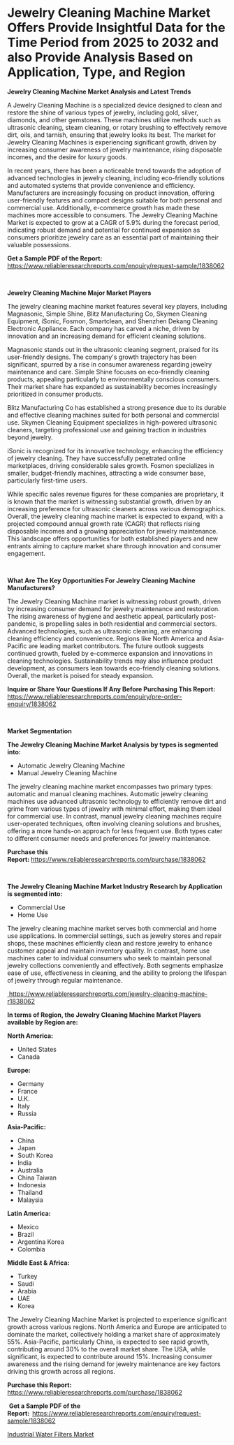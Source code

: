 <p><h1>Jewelry Cleaning Machine Market Offers Provide Insightful Data for the Time Period from 2025 to 2032 and also Provide Analysis Based on Application, Type, and Region</h1></p><p><strong>Jewelry Cleaning Machine Market Analysis and Latest Trends</strong></p>
<p><p>A Jewelry Cleaning Machine is a specialized device designed to clean and restore the shine of various types of jewelry, including gold, silver, diamonds, and other gemstones. These machines utilize methods such as ultrasonic cleaning, steam cleaning, or rotary brushing to effectively remove dirt, oils, and tarnish, ensuring that jewelry looks its best. The market for Jewelry Cleaning Machines is experiencing significant growth, driven by increasing consumer awareness of jewelry maintenance, rising disposable incomes, and the desire for luxury goods. </p><p>In recent years, there has been a noticeable trend towards the adoption of advanced technologies in jewelry cleaning, including eco-friendly solutions and automated systems that provide convenience and efficiency. Manufacturers are increasingly focusing on product innovation, offering user-friendly features and compact designs suitable for both personal and commercial use. Additionally, e-commerce growth has made these machines more accessible to consumers. The Jewelry Cleaning Machine Market is expected to grow at a CAGR of 5.9% during the forecast period, indicating robust demand and potential for continued expansion as consumers prioritize jewelry care as an essential part of maintaining their valuable possessions.</p></p>
<p><strong>Get a Sample PDF of the Report:&nbsp;</strong> <a href="https://www.reliableresearchreports.com/enquiry/request-sample/1838062?utm_campaign=3084&utm_medium=2&utm_source=Github&utm_content=ia&utm_term=09042025&utm_id=jewelry-cleaning-machine">https://www.reliableresearchreports.com/enquiry/request-sample/1838062</a></p>
<p>&nbsp;</p>
<p><strong>Jewelry Cleaning Machine Major Market Players</strong></p>
<p><p>The jewelry cleaning machine market features several key players, including Magnasonic, Simple Shine, Blitz Manufacturing Co, Skymen Cleaning Equipment, iSonic, Fosmon, Smartclean, and Shenzhen Dekang Cleaning Electronic Appliance. Each company has carved a niche, driven by innovation and an increasing demand for efficient cleaning solutions.</p><p>Magnasonic stands out in the ultrasonic cleaning segment, praised for its user-friendly designs. The company's growth trajectory has been significant, spurred by a rise in consumer awareness regarding jewelry maintenance and care. Simple Shine focuses on eco-friendly cleaning products, appealing particularly to environmentally conscious consumers. Their market share has expanded as sustainability becomes increasingly prioritized in consumer products.</p><p>Blitz Manufacturing Co has established a strong presence due to its durable and effective cleaning machines suited for both personal and commercial use. Skymen Cleaning Equipment specializes in high-powered ultrasonic cleaners, targeting professional use and gaining traction in industries beyond jewelry.</p><p>iSonic is recognized for its innovative technology, enhancing the efficiency of jewelry cleaning. They have successfully penetrated online marketplaces, driving considerable sales growth. Fosmon specializes in smaller, budget-friendly machines, attracting a wide consumer base, particularly first-time users.</p><p>While specific sales revenue figures for these companies are proprietary, it is known that the market is witnessing substantial growth, driven by an increasing preference for ultrasonic cleaners across various demographics. Overall, the jewelry cleaning machine market is expected to expand, with a projected compound annual growth rate (CAGR) that reflects rising disposable incomes and a growing appreciation for jewelry maintenance. This landscape offers opportunities for both established players and new entrants aiming to capture market share through innovation and consumer engagement.</p></p>
<p>&nbsp;</p>
<p><strong>What Are The Key Opportunities For Jewelry Cleaning Machine Manufacturers?</strong></p>
<p><p>The Jewelry Cleaning Machine market is witnessing robust growth, driven by increasing consumer demand for jewelry maintenance and restoration. The rising awareness of hygiene and aesthetic appeal, particularly post-pandemic, is propelling sales in both residential and commercial sectors. Advanced technologies, such as ultrasonic cleaning, are enhancing cleaning efficiency and convenience. Regions like North America and Asia-Pacific are leading market contributors. The future outlook suggests continued growth, fueled by e-commerce expansion and innovations in cleaning technologies. Sustainability trends may also influence product development, as consumers lean towards eco-friendly cleaning solutions. Overall, the market is poised for steady expansion.</p></p>
<p><strong>Inquire or Share Your Questions If Any Before Purchasing This Report:</strong> <a href="https://www.reliableresearchreports.com/enquiry/pre-order-enquiry/1838062?utm_campaign=3084&utm_medium=2&utm_source=Github&utm_content=ia&utm_term=09042025&utm_id=jewelry-cleaning-machine">https://www.reliableresearchreports.com/enquiry/pre-order-enquiry/1838062</a></p>
<p>&nbsp;</p>
<p><strong>Market Segmentation</strong></p>
<p><strong>The Jewelry Cleaning Machine Market Analysis by types is segmented into:</strong></p>
<p><ul><li>Automatic Jewelry Cleaning Machine</li><li>Manual Jewelry Cleaning Machine</li></ul></p>
<p><p>The jewelry cleaning machine market encompasses two primary types: automatic and manual cleaning machines. Automatic jewelry cleaning machines use advanced ultrasonic technology to efficiently remove dirt and grime from various types of jewelry with minimal effort, making them ideal for commercial use. In contrast, manual jewelry cleaning machines require user-operated techniques, often involving cleaning solutions and brushes, offering a more hands-on approach for less frequent use. Both types cater to different consumer needs and preferences for jewelry maintenance.</p></p>
<p><strong>Purchase this Report:&nbsp;</strong><a href="https://www.reliableresearchreports.com/purchase/1838062?utm_campaign=3084&utm_medium=2&utm_source=Github&utm_content=ia&utm_term=09042025&utm_id=jewelry-cleaning-machine">https://www.reliableresearchreports.com/purchase/1838062</a></p>
<p>&nbsp;</p>
<p><strong>The Jewelry Cleaning Machine Market Industry Research by Application is segmented into:</strong></p>
<p><ul><li>Commercial Use</li><li>Home Use</li></ul></p>
<p><p>The jewelry cleaning machine market serves both commercial and home use applications. In commercial settings, such as jewelry stores and repair shops, these machines efficiently clean and restore jewelry to enhance customer appeal and maintain inventory quality. In contrast, home use machines cater to individual consumers who seek to maintain personal jewelry collections conveniently and effectively. Both segments emphasize ease of use, effectiveness in cleaning, and the ability to prolong the lifespan of jewelry through regular maintenance.</p></p>
<p><a href="https://www.reliableresearchreports.com/jewelry-cleaning-machine-r1838062?utm_campaign=3084&utm_medium=2&utm_source=Github&utm_content=ia&utm_term=09042025&utm_id=jewelry-cleaning-machine">&nbsp;https://www.reliableresearchreports.com/jewelry-cleaning-machine-r1838062</a></p>
<p><strong>In terms of Region, the Jewelry Cleaning Machine Market Players available by Region are:</strong></p>
<p>
    <p> <strong> North America: </strong>
        <ul>
            <li>United States</li>
            <li>Canada</li>
        </ul>
        </p> 
    <p> <strong> Europe: </strong>
        <ul>
            <li>Germany</li>
            <li>France</li>
            <li>U.K.</li>
            <li>Italy</li>
            <li>Russia</li>
        </ul>
        </p> 
    <p> <strong> Asia-Pacific: </strong>
        <ul>
            <li>China</li>
            <li>Japan</li>
            <li>South Korea</li>
            <li>India</li>
            <li>Australia</li>
            <li>China Taiwan</li>
            <li>Indonesia</li>
            <li>Thailand</li>
            <li>Malaysia</li>
        </ul>
        </p> 
    <p> <strong> Latin America: </strong>
        <ul>
            <li>Mexico</li>
            <li>Brazil</li>
            <li>Argentina Korea</li>
            <li>Colombia</li>
        </ul>
        </p> 
    <p> <strong> Middle East & Africa: </strong>
        <ul>
            <li>Turkey</li>
            <li>Saudi</li>
            <li>Arabia</li>
            <li>UAE</li>
            <li>Korea</li>
        </ul>
    </p>
    </p>
<p><p>The Jewelry Cleaning Machine Market is projected to experience significant growth across various regions. North America and Europe are anticipated to dominate the market, collectively holding a market share of approximately 55%. Asia-Pacific, particularly China, is expected to see rapid growth, contributing around 30% to the overall market share. The USA, while significant, is expected to contribute around 15%. Increasing consumer awareness and the rising demand for jewelry maintenance are key factors driving this growth across all regions.</p></p>
<p><strong>Purchase this Report: </strong><a href="https://www.reliableresearchreports.com/purchase/1838062?utm_campaign=3084&utm_medium=2&utm_source=Github&utm_content=ia&utm_term=09042025&utm_id=jewelry-cleaning-machine">https://www.reliableresearchreports.com/purchase/1838062</a></p>
<p>&nbsp;<strong>Get a Sample PDF of the Report:&nbsp;&nbsp;</strong><a href="https://www.reliableresearchreports.com/enquiry/request-sample/1838062?utm_campaign=3084&utm_medium=2&utm_source=Github&utm_content=ia&utm_term=09042025&utm_id=jewelry-cleaning-machine">https://www.reliableresearchreports.com/enquiry/request-sample/1838062</a></p>
<p><strong></strong></p>
<p><p><a href="https://github.com/jenithschijf/Market-Research-Report-List-1/blob/main/industrial-water-filters-market.md?utm_campaign=3084&utm_medium=2&utm_source=Github&utm_content=ia&utm_term=09042025&utm_id=jewelry-cleaning-machine">Industrial Water Filters Market</a></p></p>